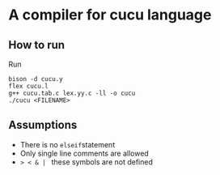 # A compiler for cucu language
## How to run
Run 
```
bison -d cucu.y
flex cucu.l
g++ cucu.tab.c lex.yy.c -ll -o cucu
./cucu <FILENAME>
```

## Assumptions
- There is no `elseif`statement
- Only single line comments are allowed
- `> < & | ` these symbols are not defined 